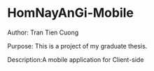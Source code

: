# HomNayAnGi-Mobile
Author: Tran Tien Cuong

Purpose: This is a project of my graduate thesis.

Description:A mobile application for Client-side
